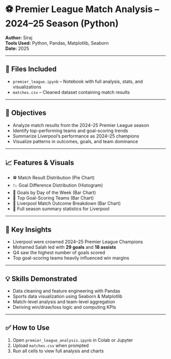 # ⚽ Premier League Match Analysis – 2024–25 Season (Python)

**Author:** Siraj  
**Tools Used:** Python, Pandas, Matplotlib, Seaborn  
**Date:** 2025  

---

## 📁 Files Included

- `premier_league.ipynb` – Notebook with full analysis, stats, and visualizations  
- `matches.csv` – Cleaned dataset containing match results  

---

## 🎯 Objectives

- Analyze match results from the 2024–25 Premier League season  
- Identify top-performing teams and goal-scoring trends  
- Summarize Liverpool’s performance as 2024–25 champions  
- Visualize patterns in outcomes, goals, and team dominance  

---

## 📈 Features & Visuals

- ⚽ Match Result Distribution (Pie Chart)  
- 📉 Goal Difference Distribution (Histogram)  
- 📅 Goals by Day of the Week (Bar Chart)  
- 🥇 Top Goal-Scoring Teams (Bar Chart)  
- 🔴 Liverpool Match Outcome Breakdown (Bar Chart)  
- 🧾 Full season summary statistics for Liverpool  

---

## 🧠 Key Insights

- Liverpool were crowned 2024–25 Premier League Champions  
- Mohamed Salah led with **29 goals** and **18 assists**  
- Q4 saw the highest number of goals scored  
- Top goal-scoring teams heavily influenced win margins  

---

## 💡 Skills Demonstrated

- Data cleaning and feature engineering with Pandas  
- Sports data visualization using Seaborn & Matplotlib  
- Match-level analysis and team-level aggregation  
- Deriving win/draw/loss logic and computing KPIs  

---

## ✅ How to Use

1. Open `premier_league_analysis.ipynb` in Colab or Jupyter  
2. Upload `matches.csv` when prompted  
3. Run all cells to view full analysis and charts  
